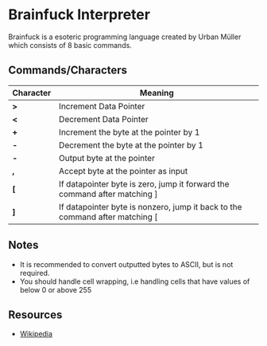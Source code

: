 # Brainfuck Interpreter

Brainfuck is a esoteric programming language created by Urban Müller which consists of 8 basic commands.

## Commands/Characters

| **Character**         | **Meaning**                                              |
|------------------|--------------------------------------------------------------|
| **>** | Increment Data Pointer                |
| **<** | Decrement Data Pointer                |
| **+** | Increment the byte at the pointer by 1                |
| **-** | Decrement the byte at the pointer by 1                |
| **-** | Output byte at the pointer                |
| **,** | Accept byte at the pointer as input                |
| **[** | If datapointer byte is zero, jump it forward the command after matching ]                |
| **]** | If datapointer byte is nonzero, jump it back to the command after matching [                |


## Notes 

- It is recommended to convert outputted bytes to ASCII, but is not required.
- You should handle cell wrapping, i.e handling cells that have values of below 0 or above 255

## Resources

- [Wikipedia](https://en.wikipedia.org/wiki/Brainfuck)